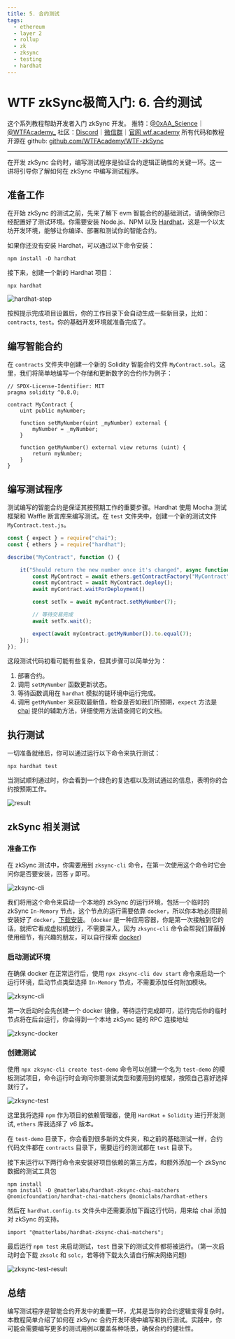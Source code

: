 ```yaml
---
title: 5. 合约测试
tags:
  - ethereum
  - layer 2
  - rollup
  - zk
  - zksync
  - testing
  - hardhat
---
```


# WTF zkSync极简入门: 6. 合约测试

这个系列教程帮助开发者入门 zkSync 开发。
推特：[@0xAA_Science](https://twitter.com/0xAA_Science)｜[@WTFAcademy_](https://twitter.com/WTFAcademy_) 社区：[Discord](https://discord.gg/5akcruXrsk)｜[微信群](https://docs.google.com/forms/d/e/1FAIpQLSe4KGT8Sh6sJ7hedQRuIYirOoZK_85miz3dw7vA1-YjodgJ-A/viewform?usp=sf_link)｜[官网 wtf.academy](https://wtf.academy) 所有代码和教程开源在 github: [github.com/WTFAcademy/WTF-zkSync](https://github.com/WTFAcademy/WTF-zkSync)

---

在开发 zkSync 合约时，编写测试程序是验证合约逻辑正确性的关键一环。这一讲将引导你了解如何在 zkSync 中编写测试程序。

## 准备工作

在开始 zkSync 的测试之前，先来了解下 evm 智能合约的基础测试，请确保你已经配置好了测试环境。你需要安装 Node.js、NPM 以及 [Hardhat](https://hardhat.org/hardhat-runner/docs/getting-started)，这是一个以太坊开发环境，能够让你编译、部署和测试你的智能合约。

如果你还没有安装 Hardhat，可以通过以下命令安装：

```shell
npm install -D hardhat
```

接下来，创建一个新的 Hardhat 项目：

```shell
npx hardhat
```
![hardhat-step](./img/1.png)

按照提示完成项目设置后，你的工作目录下会自动生成一些新目录，比如：`contracts`, `test`。你的基础开发环境就准备完成了。

## 编写智能合约

在 `contracts` 文件夹中创建一个新的 Solidity 智能合约文件 `MyContract.sol`。这里，我们将简单地编写一个存储和更新数字的合约作为例子：

```solidity
// SPDX-License-Identifier: MIT
pragma solidity ^0.8.0;

contract MyContract {
    uint public myNumber;

    function setMyNumber(uint _myNumber) external {
        myNumber = _myNumber;
    }

    function getMyNumber() external view returns (uint) {
        return myNumber;
    }
}
```

## 编写测试程序

测试编写的智能合约是保证其按预期工作的重要步骤。Hardhat 使用 Mocha 测试框架和 Waffle 断言库来编写测试。在 `test` 文件夹中，创建一个新的测试文件 `MyContract.test.js`。

```javascript
const { expect } = require("chai");
const { ethers } = require("hardhat");

describe("MyContract", function () {

    it("Should return the new number once it's changed", async function () {
        const MyContract = await ethers.getContractFactory("MyContract");
        const myContract = await MyContract.deploy();
        await myContract.waitForDeployment()

        const setTx = await myContract.setMyNumber(7);

        // 等待交易完成
        await setTx.wait();

        expect(await myContract.getMyNumber()).to.equal(7);
    });
});
```

这段测试代码初看可能有些复杂，但其步骤可以简单分为：
1. 部署合约。
2. 调用 `setMyNumber` 函数更新状态。
3. 等待函数调用在 `hardhat` 模拟的链环境中运行完成。
4. 调用 `getMyNumber` 来获取最新值，检查是否如我们所预期，`expect` 方法是 [chai](https://www.chaijs.com/api/) 提供的辅助方法，详细使用方法请查阅它的文档。

## 执行测试

一切准备就绪后，你可以通过运行以下命令来执行测试：

```shell
npx hardhat test
```

当测试顺利通过时，你会看到一个绿色的复选框以及测试通过的信息，表明你的合约按预期工作。

![result](./img/2.png)


## zkSync 相关测试

### 准备工作

在 zkSync 测试中，你需要用到 `zksync-cli` 命令，在第一次使用这个命令时它会问你是否要安装，回答 `y` 即可。

![zksync-cli](./img/3.png)

我们将用这个命令来启动一个本地的 zkSync 的运行环境，包括一个临时的 zkSync `In-Memory` 节点，这个节点的运行需要依靠 `docker`，所以你本地必须提前安装好了 `docker`，[下载安装](https://www.docker.com/products/docker-desktop/)。 (`docker` 是一种应用容器，你是第一次接触到它的话，就把它看成虚拟机就行，不需要深入，因为 `zksync-cli` 命令会帮我们屏蔽掉使用细节，有兴趣的朋友，可以自行探索 [docker](https://www.docker.com))


### 启动测试环境

在确保 docker 在正常运行后，使用 `npx zksync-cli dev start` 命令来启动一个运行环境，启动节点类型选择 `In-Memory` 节点，不需要添加任何附加模块。

![zksync-cli](./img/4.png)

第一次启动时会先创建一个 docker 镜像，等待运行完成即可，运行完后你的临时节点将在后台运行，你会得到一个本地 zkSync 链的 RPC 连接地址

![zksync-docker](./img/5.png)

### 创建测试

使用 `npx zksync-cli create test-demo` 命令可以创建一个名为 `test-demo` 的模板测试项目，命令运行时会询问你要测试类型和要用到的框架，按照自己喜好选择就行了。

![zksync-test](./img/6.png)

这里我将选择 `npm` 作为项目的依赖管理器，使用 `HardHat` + `Solidity` 进行开发测试, `ethers` 库我选择了 v6 版本。

在 `test-demo` 目录下，你会看到很多新的文件夹，和之前的基础测试一样，合约代码文件都在 `contracts` 目录下，需要运行的测试都在 `test` 目录下。

接下来运行以下两行命令来安装好项目依赖的第三方库，和额外添加一个 zkSync 数据的测试工具包

```
npm install
npm install -D @matterlabs/hardhat-zksync-chai-matchers @nomicfoundation/hardhat-chai-matchers @nomiclabs/hardhat-ethers
```

然后在 `hardhat.config.ts` 文件头中还需要添加下面这行代码，用来给 chai 添加对 zkSync 的支持。

```
import "@matterlabs/hardhat-zksync-chai-matchers";
```

最后运行 `npm test` 来启动测试，`test` 目录下的测试文件都将被运行。（第一次启动时会下载 `zksolc` 和 `solc`，若等待下载太久请自行解决网络问题)

![zksync-test-result](./img/7.png)


## 总结

编写测试程序是智能合约开发中的重要一环，尤其是当你的合约逻辑变得复杂时。本教程简单介绍了如何在 zkSync 合约开发环境中编写和执行测试。实践中，你可能会需要编写更多的测试用例以覆盖各种场景，确保合约的健壮性。
